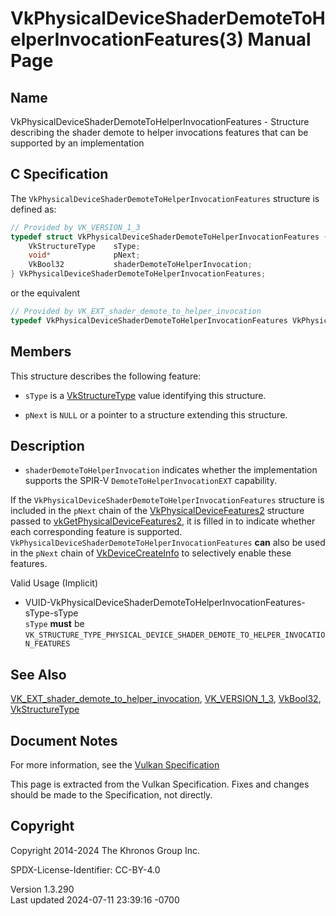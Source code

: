 # VkPhysicalDeviceShaderDemoteToHelperInvocationFeatures(3) Manual Page

## Name

VkPhysicalDeviceShaderDemoteToHelperInvocationFeatures - Structure
describing the shader demote to helper invocations features that can be
supported by an implementation



## <a href="#_c_specification" class="anchor"></a>C Specification

The `VkPhysicalDeviceShaderDemoteToHelperInvocationFeatures` structure
is defined as:

``` c
// Provided by VK_VERSION_1_3
typedef struct VkPhysicalDeviceShaderDemoteToHelperInvocationFeatures {
    VkStructureType    sType;
    void*              pNext;
    VkBool32           shaderDemoteToHelperInvocation;
} VkPhysicalDeviceShaderDemoteToHelperInvocationFeatures;
```

or the equivalent

``` c
// Provided by VK_EXT_shader_demote_to_helper_invocation
typedef VkPhysicalDeviceShaderDemoteToHelperInvocationFeatures VkPhysicalDeviceShaderDemoteToHelperInvocationFeaturesEXT;
```

## <a href="#_members" class="anchor"></a>Members

This structure describes the following feature:

- `sType` is a [VkStructureType](https://registry.khronos.org/vulkan/specs/1.3-extensions/man/html/VkStructureType.html) value identifying
  this structure.

- `pNext` is `NULL` or a pointer to a structure extending this
  structure.

## <a href="#_description" class="anchor"></a>Description

- <span id="extension-features-shaderDemoteToHelperInvocation"></span>
  `shaderDemoteToHelperInvocation` indicates whether the implementation
  supports the SPIR-V `DemoteToHelperInvocationEXT` capability.

If the `VkPhysicalDeviceShaderDemoteToHelperInvocationFeatures`
structure is included in the `pNext` chain of the
[VkPhysicalDeviceFeatures2](https://registry.khronos.org/vulkan/specs/1.3-extensions/man/html/VkPhysicalDeviceFeatures2.html) structure
passed to
[vkGetPhysicalDeviceFeatures2](https://registry.khronos.org/vulkan/specs/1.3-extensions/man/html/vkGetPhysicalDeviceFeatures2.html), it is
filled in to indicate whether each corresponding feature is supported.
`VkPhysicalDeviceShaderDemoteToHelperInvocationFeatures` **can** also be
used in the `pNext` chain of
[VkDeviceCreateInfo](https://registry.khronos.org/vulkan/specs/1.3-extensions/man/html/VkDeviceCreateInfo.html) to selectively enable
these features.

Valid Usage (Implicit)

- <a
  href="#VUID-VkPhysicalDeviceShaderDemoteToHelperInvocationFeatures-sType-sType"
  id="VUID-VkPhysicalDeviceShaderDemoteToHelperInvocationFeatures-sType-sType"></a>
  VUID-VkPhysicalDeviceShaderDemoteToHelperInvocationFeatures-sType-sType  
  `sType` **must** be
  `VK_STRUCTURE_TYPE_PHYSICAL_DEVICE_SHADER_DEMOTE_TO_HELPER_INVOCATION_FEATURES`

## <a href="#_see_also" class="anchor"></a>See Also

[VK_EXT_shader_demote_to_helper_invocation](https://registry.khronos.org/vulkan/specs/1.3-extensions/man/html/VK_EXT_shader_demote_to_helper_invocation.html),
[VK_VERSION_1_3](https://registry.khronos.org/vulkan/specs/1.3-extensions/man/html/VK_VERSION_1_3.html), [VkBool32](https://registry.khronos.org/vulkan/specs/1.3-extensions/man/html/VkBool32.html),
[VkStructureType](https://registry.khronos.org/vulkan/specs/1.3-extensions/man/html/VkStructureType.html)

## <a href="#_document_notes" class="anchor"></a>Document Notes

For more information, see the <a
href="https://registry.khronos.org/vulkan/specs/1.3-extensions/html/vkspec.html#VkPhysicalDeviceShaderDemoteToHelperInvocationFeatures"
target="_blank" rel="noopener">Vulkan Specification</a>

This page is extracted from the Vulkan Specification. Fixes and changes
should be made to the Specification, not directly.

## <a href="#_copyright" class="anchor"></a>Copyright

Copyright 2014-2024 The Khronos Group Inc.

SPDX-License-Identifier: CC-BY-4.0

Version 1.3.290  
Last updated 2024-07-11 23:39:16 -0700
